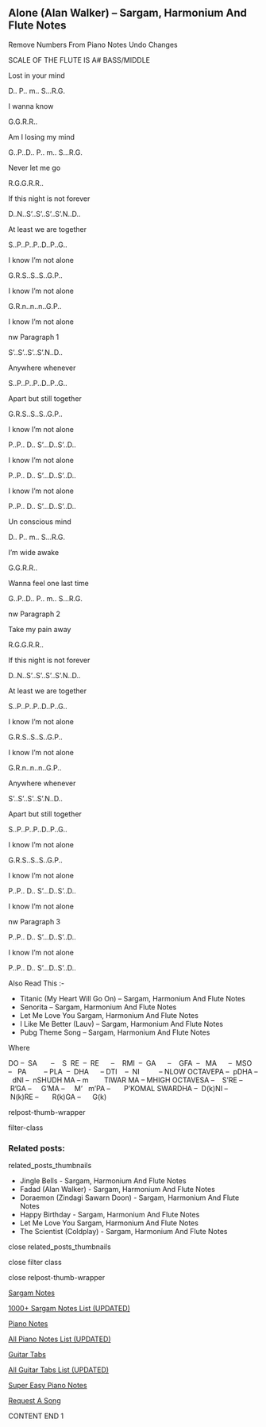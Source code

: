 
## Alone (Alan Walker) – Sargam, Harmonium And Flute Notes

Remove Numbers From Piano Notes
Undo Changes

SCALE OF THE FLUTE IS A# BASS/MIDDLE

Lost in your mind

D.. P.. m.. S…R.G.

I wanna know

G.G.R.R..

Am I losing my mind

G..P..D.. P.. m.. S…R.G.

Never let me go

R.G.G.R.R..

If this night is not forever

D..N..S’..S’..S’..S’.N..D..

At least we are together

S..P..P..P..D..P..G..

I know I’m not alone

G.R.S..S..S..G.P..

I know I’m not alone

G.R.n..n..n..G.P..

I know I’m not alone

nw Paragraph 1

S’..S’..S’..S’.N..D..

Anywhere whenever

S..P..P..P..D..P..G..

Apart but still together

G.R.S..S..S..G.P..

I know I’m not alone

P..P.. D.. S’…D..S’..D..

I know I’m not alone

P..P.. D.. S’…D..S’..D..

I know I’m not alone

P..P.. D.. S’…D..S’..D..

Un conscious mind

D.. P.. m.. S…R.G.

I’m wide awake

G.G.R.R..

Wanna feel one last time

G..P..D.. P.. m.. S…R.G.

nw Paragraph 2

Take my pain away

R.G.G.R.R..

If this night is not forever

D..N..S’..S’..S’..S’.N..D..

At least we are together

S..P..P..P..D..P..G..

I know I’m not alone

G.R.S..S..S..G.P..

I know I’m not alone

G.R.n..n..n..G.P..

Anywhere whenever

S’..S’..S’..S’.N..D..

Apart but still together

S..P..P..P..D..P..G..

I know I’m not alone

G.R.S..S..S..G.P..

I know I’m not alone

P..P.. D.. S’…D..S’..D..

I know I’m not alone

nw Paragraph 3

P..P.. D.. S’…D..S’..D..

I know I’m not alone

P..P.. D.. S’…D..S’..D..

Also Read This :-

* Titanic (My Heart Will Go On) – Sargam, Harmonium And Flute Notes
* Senorita – Sargam, Harmonium And Flute Notes
* Let Me Love You Sargam, Harmonium And Flute Notes
* I Like Me Better (Lauv) – Sargam, Harmonium And Flute Notes
* Pubg Theme Song – Sargam, Harmonium And Flute Notes

Where

DO –  SA       –    S  RE  –  RE      –    RMI  –  GA      –    GFA  –   MA      –  MSO  –   PA         – PLA  –  DHA      – DTI    –  NI          – NLOW OCTAVEPA –  pDHA –  dNI –  nSHUDH MA – m        TIWAR MA – MHIGH OCTAVESA –    S’RE –     R’GA –     G’MA –     M’   m’PA –       P’KOMAL SWARDHA –  D(k)NI –       N(k)RE –       R(k)GA –      G(k)

relpost-thumb-wrapper

filter-class

### Related posts:

related_posts_thumbnails

* Jingle Bells - Sargam, Harmonium And Flute Notes
* Fadad (Alan Walker) - Sargam, Harmonium And Flute Notes
* Doraemon  (Zindagi Sawarn Doon) - Sargam, Harmonium And Flute Notes
* Happy Birthday - Sargam, Harmonium And Flute Notes
* Let Me Love You Sargam, Harmonium And Flute Notes
* The Scientist (Coldplay) - Sargam, Harmonium And Flute Notes

close related_posts_thumbnails

close filter class

close relpost-thumb-wrapper

[Sargam Notes](https://www.notationsworld.com/sargam-notes.html)

[1000+ Sargam Notes List (UPDATED)](https://www.notationsworld.com/all-songs-list-sargam-notes.html)

[Piano Notes](https://www.notationsworld.com/piano-notes.html)

[All Piano Notes List (UPDATED)](https://www.notationsworld.com/all-songs-list-piano-notes.html)

[Guitar Tabs](https://www.notationsworld.com/guitar-tabs.html)

[All Guitar Tabs List (UPDATED)](https://www.notationsworld.com/all-songs-list-guitar-tabs.html)

[Super Easy Piano Notes](https://studywall.in/)

[Request A Song](https://www.notationsworld.com/request-a-song.html)

CONTENT END 1


